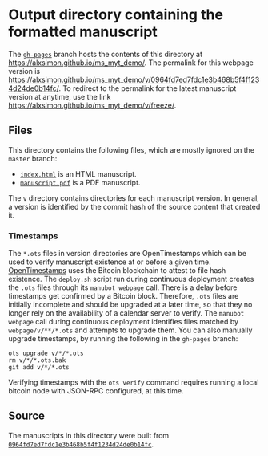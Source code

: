 # Output directory containing the formatted manuscript

The [`gh-pages`](https://github.com/alxsimon/ms_myt_demo/tree/gh-pages) branch hosts the contents of this directory at <https://alxsimon.github.io/ms_myt_demo/>.
The permalink for this webpage version is <https://alxsimon.github.io/ms_myt_demo/v/0964fd7ed7fdc1e3b468b5f4f1234d24de0b14fc/>.
To redirect to the permalink for the latest manuscript version at anytime, use the link <https://alxsimon.github.io/ms_myt_demo/v/freeze/>.

## Files

This directory contains the following files, which are mostly ignored on the `master` branch:

+ [`index.html`](index.html) is an HTML manuscript.
+ [`manuscript.pdf`](manuscript.pdf) is a PDF manuscript.

The `v` directory contains directories for each manuscript version.
In general, a version is identified by the commit hash of the source content that created it.

### Timestamps

The `*.ots` files in version directories are OpenTimestamps which can be used to verify manuscript existence at or before a given time.
[OpenTimestamps](https://opentimestamps.org/) uses the Bitcoin blockchain to attest to file hash existence.
The `deploy.sh` script run during continuous deployment creates the `.ots` files through its `manubot webpage` call.
There is a delay before timestamps get confirmed by a Bitcoin block.
Therefore, `.ots` files are initially incomplete and should be upgraded at a later time, so that they no longer rely on the availability of a calendar server to verify.
The `manubot webpage` call during continuous deployment identifies files matched by `webpage/v/**/*.ots` and attempts to upgrade them.
You can also manually upgrade timestamps, by running the following in the `gh-pages` branch:

```shell
ots upgrade v/*/*.ots
rm v/*/*.ots.bak
git add v/*/*.ots
```

Verifying timestamps with the `ots verify` command requires running a local bitcoin node with JSON-RPC configured, at this time.

## Source

The manuscripts in this directory were built from
[`0964fd7ed7fdc1e3b468b5f4f1234d24de0b14fc`](https://github.com/alxsimon/ms_myt_demo/commit/0964fd7ed7fdc1e3b468b5f4f1234d24de0b14fc).
